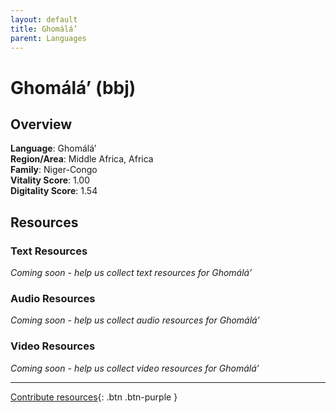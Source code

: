 ```yaml
---
layout: default
title: Ghomálá’
parent: Languages
---
```


# Ghomálá’ (bbj)

## Overview

**Language**: Ghomálá’  
**Region/Area**: Middle Africa, Africa  
**Family**: Niger-Congo  
**Vitality Score**: 1.00  
**Digitality Score**: 1.54  

## Resources

### Text Resources
*Coming soon - help us collect text resources for Ghomálá’*

### Audio Resources
*Coming soon - help us collect audio resources for Ghomálá’*

### Video Resources
*Coming soon - help us collect video resources for Ghomálá’*

---

[Contribute resources](https://fairtrain.github.io/){: .btn .btn-purple }
